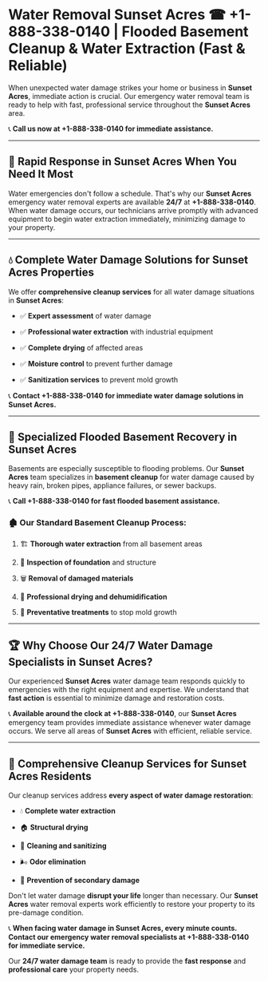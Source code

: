 # Water Removal Sunset Acres ☎ +1-888-338-0140 | Flooded Basement Cleanup & Water Extraction (Fast & Reliable)

When unexpected water damage strikes your home or business in **Sunset Acres**, immediate action is crucial. Our emergency water removal team is ready to help with fast, professional service throughout the **Sunset Acres** area. 

📞 **Call us now at +1-888-338-0140 for immediate assistance.**
---
## 🚀 Rapid Response in Sunset Acres When You Need It Most
Water emergencies don't follow a schedule. That's why our **Sunset Acres** emergency water removal experts are available **24/7** at **+1-888-338-0140**. When water damage occurs, our technicians arrive promptly with advanced equipment to begin water extraction immediately, minimizing damage to your property.
---
## 💧 Complete Water Damage Solutions for Sunset Acres Properties
We offer **comprehensive cleanup services** for all water damage situations in **Sunset Acres**:
- ✅ **Expert assessment** of water damage  
- ✅ **Professional water extraction** with industrial equipment  
- ✅ **Complete drying** of affected areas  
- ✅ **Moisture control** to prevent further damage  
- ✅ **Sanitization services** to prevent mold growth  
📞 **Contact +1-888-338-0140 for immediate water damage solutions in Sunset Acres.**
---
## 🌊 Specialized Flooded Basement Recovery in Sunset Acres
Basements are especially susceptible to flooding problems. Our **Sunset Acres** team specializes in **basement cleanup** for water damage caused by heavy rain, broken pipes, appliance failures, or sewer backups. 
📞 **Call +1-888-338-0140 for fast flooded basement assistance.**
### 🏚️ Our Standard Basement Cleanup Process:
1. 🏗️ **Thorough water extraction** from all basement areas  
2. 🔎 **Inspection of foundation** and structure  
3. 🗑️ **Removal of damaged materials**  
4. 💨 **Professional drying and dehumidification**  
5. 🚫 **Preventative treatments** to stop mold growth  
---
## 🏆 Why Choose Our 24/7 Water Damage Specialists in Sunset Acres?
Our experienced **Sunset Acres** water damage team responds quickly to emergencies with the right equipment and expertise. We understand that **fast action** is essential to minimize damage and restoration costs.
📞 **Available around the clock at +1-888-338-0140**, our **Sunset Acres** emergency team provides immediate assistance whenever water damage occurs. We serve all areas of **Sunset Acres** with efficient, reliable service.
---
## 🧹 Comprehensive Cleanup Services for Sunset Acres Residents
Our cleanup services address **every aspect of water damage restoration**:
- 💧 **Complete water extraction**  
- 🏠 **Structural drying**  
- 🧼 **Cleaning and sanitizing**  
- 🌬️ **Odor elimination**  
- 🚫 **Prevention of secondary damage**  
Don't let water damage **disrupt your life** longer than necessary. Our **Sunset Acres** water removal experts work efficiently to restore your property to its pre-damage condition.
📞 **When facing water damage in Sunset Acres, every minute counts. Contact our emergency water removal specialists at +1-888-338-0140 for immediate service.**
Our **24/7 water damage team** is ready to provide the **fast response** and **professional care** your property needs.
